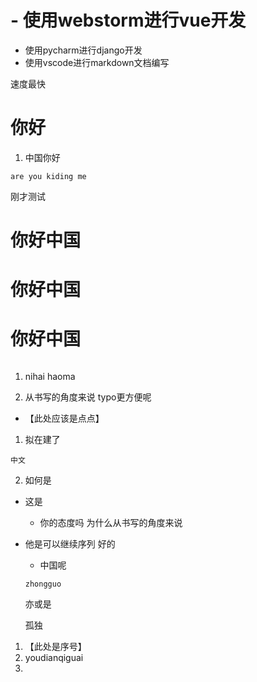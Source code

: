 # - 使用webstorm进行vue开发
- 使用pycharm进行django开发
- 使用vscode进行markdown文档编写

速度最快

# 你好
1. 中国你好  
```
are you kiding me 
```

刚才测试
# 你好中国
# 你好中国
# 你好中国

```

```




1. nihai haoma 

2. 从书写的角度来说 typo更方便呢
- 【此处应该是点点】


1. 拟在建了
```
中文
```

2. 如何是
  - 这是
    - 你的态度吗
为什么从书写的角度来说

- 他是可以继续序列  好的
    - 中国呢  
    ```
    zhongguo
    ```  
    亦或是
    
    孤独
1. 【此处是序号】
2. youdianqiguai
3. 
